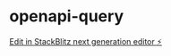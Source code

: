 # openapi-query

[Edit in StackBlitz next generation editor ⚡️](https://stackblitz.com/~/github.com/giovanism/openapi-query)